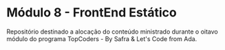 <h1>Módulo 8 - FrontEnd Estático</h1>

Repositório destinado a alocação do conteúdo ministrado durante o oitavo módulo do programa TopCoders - By Safra & Let's Code from Ada.
